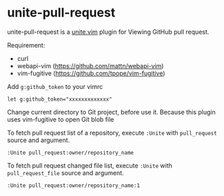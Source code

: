 # unite-pull-request

unite-pull-request is a [unite.vim](https://github.com/Shougo/unite.vim "unite.vim") plugin for Viewing GitHub pull request.

Requirement:
- curl
- webapi-vim (https://github.com/mattn/webapi-vim)
- vim-fugitive (https://github.com/tpope/vim-fugitive)


Add `g:github_token` to your vimrc

```vim
let g:github_token="xxxxxxxxxxxxx"
```

Change current directory to Git project, before use it.
Because this plugin uses vim-fugitive to open Git blob file

To fetch pull request list of a repository,
execute `:Unite` with `pull_request` source and argument.

```vim
:Unite pull_request:owner/repository_name
```

To fetch pull request changed file list,
execute `:Unite` with `pull_request_file` source and argument.

```vim
:Unite pull_request:owner/repository_name:1
```
